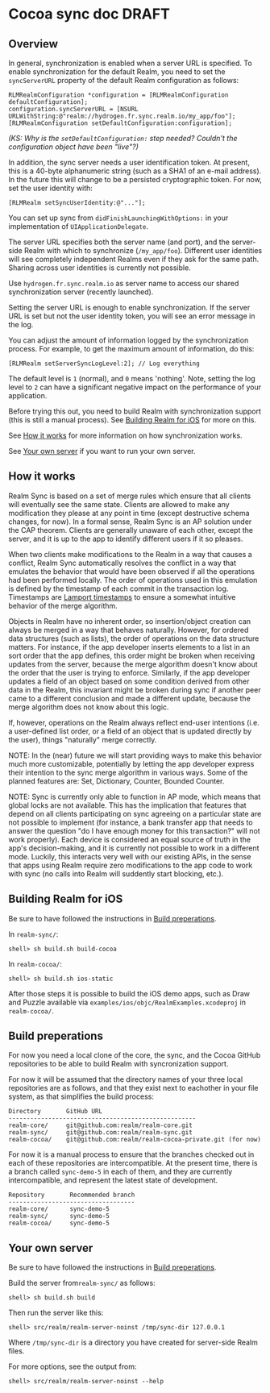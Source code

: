 Cocoa sync doc DRAFT
====================

Overview
--------

In general, synchronization is enabled when a server URL is specified. To enable synchronization for the default Realm, you need to set the `syncServerURL` property of the default Realm configuration as follows:

```objc
RLMRealmConfiguration *configuration = [RLMRealmConfiguration defaultConfiguration];
configuration.syncServerURL = [NSURL URLWithString:@"realm://hydrogen.fr.sync.realm.io/my_app/foo"];
[RLMRealmConfiguration setDefaultConfiguration:configuration];
```

*(KS: Why is the `setDefaultConfiguration:` step needed? Couldn't the configuration object have been "live"?)*

In addition, the sync server needs a user identification token. At present, this is a 40-byte alphanumeric string (such as a SHA1 of an e-mail address). In the future this will change to be a persisted cryptographic token. For now, set the user identity with:


```objc
[RLMRealm setSyncUserIdentity:@"..."];
```

You can set up sync from `didFinishLaunchingWithOptions:` in your implementation of `UIApplicationDelegate`.

The server URL specifies both the server name (and port), and the server-side Realm with which to synchronize (`/my_app/foo`). Different user identities will see completely independent Realms even if they ask for the same path. Sharing across user identities is currently not possible.

Use `hydrogen.fr.sync.realm.io` as server name to access our shared synchronization server (recently launched).

Setting the server URL is enough to enable synchronization. If the server URL is set but not the user identity token, you will see an error message in the log.

You can adjust the amount of information logged by the synchronization process. For example, to get the maximum amount of information, do this:

```objc
[RLMRealm setServerSyncLogLevel:2]; // Log everything
```

The default level is `1` (normal), and `0` means 'nothing'. Note, setting the log level to `2` can have a significant negative impact on the performance of your application.

Before trying this out, you need to build Realm with synchronization support (this is still a manual process). See [Building Realm for iOS](#building-realm-for-ios) for more on this.

See [How it works](#how-it-works) for more information on how synchronization works.

See [Your own server](#your-own-server) if you want to run your own server.


How it works
------------

Realm Sync is based on a set of merge rules which ensure that all clients will eventually see the same state. Clients are allowed to make any modification they please at any point in time (except destructive schema changes, for now). In a formal sense, Realm Sync is an AP solution under the CAP theorem. Clients are generally unaware of each other, except the server, and it is up to the app to identify different users if it so pleases.

When two clients make modifications to the Realm in a way that causes a conflict, Realm Sync automatically resolves the conflict in a way that emulates the behavior that would have been observed if all the operations had been performed locally. The order of operations used in this emulation is defined by the timestamp of each commit in the transaction log. Timestamps are [Lamport timestamps](https://en.wikipedia.org/wiki/Lamport_timestamps) to ensure a somewhat intuitive behavior of the merge algorithm.

Objects in Realm have no inherent order, so insertion/object creation can always be merged in a way that behaves naturally. However, for ordered data structures (such as lists), the order of operations on the data structure matters. For instance, if the app developer inserts elements to a list in an sort order that the app defines, this order might be broken when receiving updates from the server, because the merge algorithm doesn't know about the order that the user is trying to enforce. Similarly, if the app developer updates a field of an object based on some condition derived from other data in the Realm, this invariant might be broken during sync if another peer came to a different conclusion and made a different update, because the merge algorithm does not know about this logic.

If, however, operations on the Realm always reflect end-user intentions (i.e. a user-defined list order, or a field of an object that is updated directly by the user), things "naturally" merge correctly.

NOTE: In the (near) future we will start providing ways to make this behavior much more customizable, potentially by letting the app developer express their intention to the sync merge algorithm in various ways. Some of the planned features are: Set, Dictionary, Counter, Bounded Counter.

NOTE: Sync is currently only able to function in AP mode, which means that global locks are not available. This has the implication that features that depend on all clients participating on sync agreeing on a particular state are not possible to implement (for instance, a bank transfer app that needs to answer the question "do I have enough money for this transaction?" will not work properly). Each device is considered an equal source of truth in the app's decision-making, and it is currently not possible to work in a different mode. Luckily, this interacts very well with our existing APIs, in the sense that apps using Realm require zero modifications to the app code to work with sync (no calls into Realm will suddently start blocking, etc.).


Building Realm for iOS
----------------------

Be sure to have followed the instructions in [Build preperations](#build-preperations).

In `realm-sync/`:

    shell> sh build.sh build-cocoa

In `realm-cocoa/`:

    shell> sh build.sh ios-static

After those steps it is possible to build the iOS demo apps, such as Draw and Puzzle available via `examples/ios/objc/RealmExamples.xcodeproj` in `realm-cocoa/`.


Build preperations
------------------

For now you need a local clone of the core, the sync, and the Cocoa GitHub repositories to be able to build Realm with syncronization support.

For now it will be assumed that the directory names of your three local repositories are as follows, and that they exist next to eachother in your file system, as that simplifies the build process:

    Directory       GitHub URL
    ----------------------------------------------------
    realm-core/     git@github.com:realm/realm-core.git
    realm-sync/     git@github.com:realm/realm-sync.git
    realm-cocoa/    git@github.com:realm/realm-cocoa-private.git (for now)

For now it is a manual process to ensure that the branches checked out in each of these repositories are intercompatible. At the present time, there is a branch called `sync-demo-5` in each of them, and they are currently intercompatible, and represent the latest state of development.

    Repository       Recommended branch
    -----------------------------------
    realm-core/      sync-demo-5
    realm-sync/      sync-demo-5
    realm-cocoa/     sync-demo-5


Your own server
---------------

Be sure to have followed the instructions in [Build preperations](#build-preperations).

Build the server from`realm-sync/` as follows:

    shell> sh build.sh build

Then run the server like this:

    shell> src/realm/realm-server-noinst /tmp/sync-dir 127.0.0.1

Where `/tmp/sync-dir` is a directory you have created for server-side Realm files.

For more options, see the output from:

    shell> src/realm/realm-server-noinst --help

